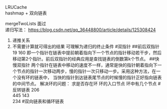 LRUCache  
hashmap + 双向链表

mergeTwoLists  面过  
递归写法：
https://blog.csdn.net/qq_36448800/article/details/125308424
1. 递推关系
2. 不需要计算就可得出的结果 可理解为递归的终止条件
#双指针
##前后双指针
19 160
即一个指针在链表中提前朝着指向下一个节点的指针移动若干步，然后移动第2个指针。前后双指针的经典应用是查找链表的倒数第k个节点。
##快慢双指针
两个指针在链表中移动的速度不一样，通常是快的指针朝着指向下一个节点的指针一次移动两步，慢的指针一次只移动一步。采用这种方法，在一个没有环的链表中，
当快的指针到达链表尾节点的时候慢的指针正好指向链表的中间节点。
解决环的问题：
求是否存在环
环的入口节点
环中有几个节点
#反转链表
206  
445 
143   
234
#双向链表和循环链表